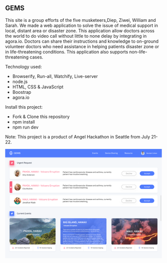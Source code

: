 ## GEMS 

This site is a group efforts of the five musketeers,Diep, Ziwei, William and Sarah. We made a web application to solve the issue of medical support in local, distant area or disaster zone. This application allow doctors across the world to do video call without little to none delay by integrating in agora.io. Doctors can share their instructions and knowledge to on-ground volunteer doctors who need assistance in helping patients disaster zone or in life-threatening conditions. This application also supports non-life-threatening cases. 

Technology used:
* Browserify, Run-all, Watchify, Live-server
* node.js
* HTML, CSS & JavaScript
* Boostrap
* agora.io 

Install this project:
* Fork & Clone this repository
* npm install
* npm run dev 

Note: This project is a product of Angel Hackathon in Seattle from July 21-22. 

![Home Page](assets/Final-Screens/Doctor-Landing-Page.png)
